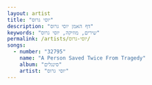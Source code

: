 ```yaml
---
layout: artist
title: "יוסי גרוס"
description: "דף האמן יוסי גרוס"
keywords: "שירים, מוזיקה, יוסי גרוס"
permalink: /artists/יוסי-גרוס/
songs:
  - number: "32795"
    name: "A Person Saved Twice From Tragedy"
    album: "סינגלים"
    artist: "יוסי גרוס"
---
```

